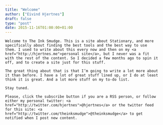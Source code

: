 ```yaml
---
title: "Welcome"
author: ["Eivind Hjertnes"]
draft: false
type: "post"
date: 2015-11-16T01:00:00+01:00
---
```


<div class="HTML">
  <div></div>

<p>

</div>

```text
Welcome to The Ink Smudge. This is a site about Stationary, and more specifically about finding the best tools and the best way to use them. I used to write about this every now and then on my <a href="http://hjertnes.me">personal site</a>, but I never was a fit with the rest of the content. So I decided a few months ago to spin it off, and to create a site just for this stuff.
```

<div class="HTML">
  <div></div>

</p>

</div>

<div class="HTML">
  <div></div>

<p>

</div>

```text
The great thing about that is that I’m going to write a lot more about it than before. I have a lot of great stuff lined up, or I do at least think it is great. And a lot more stuff on my to-do list.
```

<div class="HTML">
  <div></div>

</p>

</div>

<div class="HTML">
  <div></div>

<p>

</div>

```text
Stay tuned.
```

<div class="HTML">
  <div></div>

</p>

</div>

<div class="HTML">
  <div></div>

<p>

</div>

```text
Please, click the subscribe button if you are a RSS person, or follow either my personal twitter: <a href="http://twitter.com/hjertnes">@hjertnes</a> or the twitter feed for this site: <a href="http://twitter.com/theinksmudge">@theinksmudge</a> to get notified when I post new content.
```

<div class="HTML">
  <div></div>

</p>

</div>
